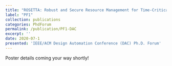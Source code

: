 ```yaml
---
title: "ROSETTA: Robust and Secure Resource Management for Time-Critical Automotive Systems"
label: "PF1"
collection: publications
categories: PhdForum
permalink: /publication/PF1-DAC
excerpt: ''
date: 2020-07-1
presented: 'IEEE/ACM Design Automation Conference (DAC) Ph.D. Forum'
---
```


Poster details coming your way shortly!